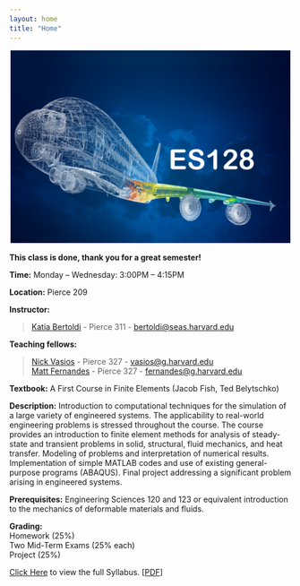 ```yaml
---
layout: home
title: "Home"
---
```

<p align="center">
<img src="./assets/CourseImage.png"
     alt="Course Image"
     aling="middle"
     width="500px"
     class="center"/>
</p>

**This class is done, thank you for a great semester!**

**Time:** Monday – Wednesday: 3:00PM – 4:15PM 

**Location:** Pierce 209

**Instructor:** 
> [Katia Bertoldi](http://bertoldi.seas.harvard.edu/pages/principal-investigator) - Pierce 311 - [bertoldi@seas.harvard.edu](mailto:bertoldi@seas.harvard.edu)

**Teaching fellows:** 
> [Nick Vasios](http://nvasios.com) - Pierce 327 - [vasios@g.harvard.edu](mailto:vasios@g.harvard.edu)<br>
> [Matt Fernandes](http://mcfernandes.com) - Pierce 327 - [fernandes@g.harvard.edu](mailto:fernandes@g.harvard.edu)

<!-- **Office hours:** <br/>
> Katia Bertoldi – TBD<br />
> Nick Vasios – TBD<br />
> Matt Fernandes – TBD -->

**Textbook:** A First Course in Finite Elements (Jacob Fish, Ted Belytschko)

**Description:** Introduction to computational techniques for the simulation of a large variety of engineered systems. The applicability to real-world engineering problems is stressed throughout the course. The course provides an introduction to finite element methods for analysis of steady-state and transient problems in solid, structural, fluid mechanics, and heat transfer. Modeling of problems and interpretation of numerical results. Implementation of simple MATLAB codes and use of existing general-purpose programs (ABAQUS).  Final project addressing a significant problem arising in engineered systems.

**Prerequisites:** Engineering Sciences 120 and 123 or equivalent introduction to the mechanics of deformable materials and fluids.

**Grading:**<br/>
Homework (25%)<br/>
Two Mid-Term Exams (25% each)<br/>
Project (25%)

[Click Here](./Syllabus) to view the full Syllabus. [[PDF](./UsefulDocs/Course_Agenda.pdf)]